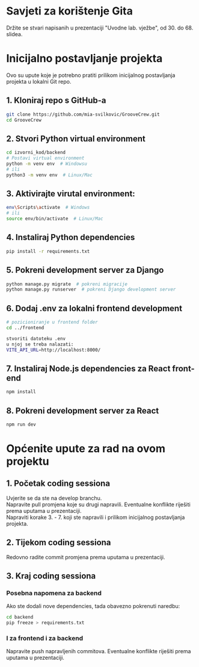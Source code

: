 # Savjeti za korištenje Gita

Držite se stvari napisanih u prezentaciji "Uvodne lab. vježbe", od 30. do 68. slidea.

# Inicijalno postavljanje projekta

Ovo su upute koje je potrebno pratiti prilikom inicijalnog postavljanja projekta u lokalni Git repo.

## 1. Kloniraj repo s GitHub-a

```bash
git clone https://github.com/mia-svilkovic/GrooveCrew.git
cd GrooveCrew
```

## 2. Stvori Python virtual environment

```bash
cd izvorni_kod/backend
# Postavi virtual environment
python -m venv env  # Windowsu
# ili
python3 -m venv env  # Linux/Mac
```

## 3. Aktivirajte virutal environment:

```bash
env\Scripts\activate  # Windows
# ili
source env/bin/activate  # Linux/Mac
```

## 4. Instaliraj Python dependencies

```bash
pip install -r requirements.txt
```

## 5. Pokreni development server za Django

```bash
python manage.py migrate  # pokreni migracije
python manage.py runserver  # pokreni Django development server
```
## 6. Dodaj .env za lokalni frontend development

```bash
# pozicioniranje u frontend folder
cd ../frontend

stvoriti datoteku .env
u njoj se treba nalazati:
VITE_API_URL=http://localhost:8000/
```

## 7. Instaliraj Node.js dependencies za React front-end

```bash
npm install
```

## 8. Pokreni development server za React

```bash
npm run dev
```

# Općenite upute za rad na ovom projektu

## 1. Početak coding sessiona

Uvjerite se da ste na develop branchu.  
Napravite pull promjena koje su drugi napravili. Eventualne konflikte riješiti prema uputama u prezentaciji.  
Napraviti korake 3. - 7. koji ste napravili i prilikom inicijalnog postavljanja projekta.

## 2. Tijekom coding sessiona

Redovno radite commit promjena prema uputama u prezentaciji.

## 3. Kraj coding sessiona

### Posebna napomena za backend

Ako ste dodali nove dependencies, tada obavezno pokrenuti naredbu:

```bash
cd backend
pip freeze > requirements.txt
```

### I za frontend i za backend

Napravite push napravljenih commitova. Eventualne konflikte riješiti prema uputama u prezentaciji.
